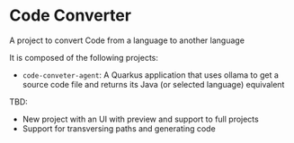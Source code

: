 # Code Converter
A project to convert Code from a language to another language

It is composed of the following projects:

* `code-conveter-agent`: A Quarkus application that uses ollama to get a source code file and returns its Java (or selected language) equivalent

TBD:

* New project with an UI with preview and support to full projects
* Support for transversing paths and generating code

